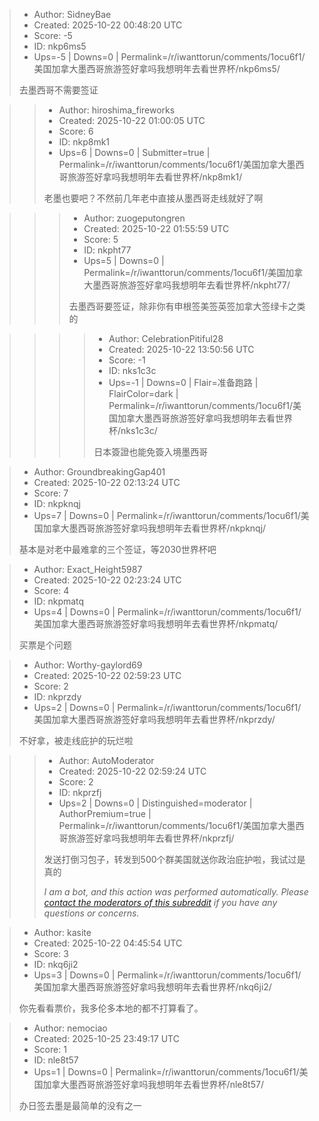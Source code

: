 > - Author: SidneyBae
> - Created: 2025-10-22 00:48:20 UTC
> - Score: -5
> - ID: nkp6ms5
> - Ups=-5 | Downs=0 | Permalink=/r/iwanttorun/comments/1ocu6f1/美国加拿大墨西哥旅游签好拿吗我想明年去看世界杯/nkp6ms5/
>
> 去墨西哥不需要签证

>> - Author: hiroshima_fireworks
>> - Created: 2025-10-22 01:00:05 UTC
>> - Score: 6
>> - ID: nkp8mk1
>> - Ups=6 | Downs=0 | Submitter=true | Permalink=/r/iwanttorun/comments/1ocu6f1/美国加拿大墨西哥旅游签好拿吗我想明年去看世界杯/nkp8mk1/
>>
>> 老墨也要吧？不然前几年老中直接从墨西哥走线就好了啊

>>> - Author: zuogeputongren
>>> - Created: 2025-10-22 01:55:59 UTC
>>> - Score: 5
>>> - ID: nkpht77
>>> - Ups=5 | Downs=0 | Permalink=/r/iwanttorun/comments/1ocu6f1/美国加拿大墨西哥旅游签好拿吗我想明年去看世界杯/nkpht77/
>>>
>>> 去墨西哥要签证，除非你有申根签美签英签加拿大签绿卡之类的

>>>> - Author: CelebrationPitiful28
>>>> - Created: 2025-10-22 13:50:56 UTC
>>>> - Score: -1
>>>> - ID: nks1c3c
>>>> - Ups=-1 | Downs=0 | Flair=准备跑路 | FlairColor=dark | Permalink=/r/iwanttorun/comments/1ocu6f1/美国加拿大墨西哥旅游签好拿吗我想明年去看世界杯/nks1c3c/
>>>>
>>>> 日本簽證也能免簽入境墨西哥

> - Author: GroundbreakingGap401
> - Created: 2025-10-22 02:13:24 UTC
> - Score: 7
> - ID: nkpknqj
> - Ups=7 | Downs=0 | Permalink=/r/iwanttorun/comments/1ocu6f1/美国加拿大墨西哥旅游签好拿吗我想明年去看世界杯/nkpknqj/
>
> 基本是对老中最难拿的三个签证，等2030世界杯吧

> - Author: Exact_Height5987
> - Created: 2025-10-22 02:23:24 UTC
> - Score: 4
> - ID: nkpmatq
> - Ups=4 | Downs=0 | Permalink=/r/iwanttorun/comments/1ocu6f1/美国加拿大墨西哥旅游签好拿吗我想明年去看世界杯/nkpmatq/
>
> 买票是个问题

> - Author: Worthy-gaylord69
> - Created: 2025-10-22 02:59:23 UTC
> - Score: 2
> - ID: nkprzdy
> - Ups=2 | Downs=0 | Permalink=/r/iwanttorun/comments/1ocu6f1/美国加拿大墨西哥旅游签好拿吗我想明年去看世界杯/nkprzdy/
>
> 不好拿，被走线庇护的玩烂啦

>> - Author: AutoModerator
>> - Created: 2025-10-22 02:59:24 UTC
>> - Score: 2
>> - ID: nkprzfj
>> - Ups=2 | Downs=0 | Distinguished=moderator | AuthorPremium=true | Permalink=/r/iwanttorun/comments/1ocu6f1/美国加拿大墨西哥旅游签好拿吗我想明年去看世界杯/nkprzfj/
>>
>> 发送打倒习包子，转发到500个群美国就送你政治庇护啦，我试过是真的
>> 
>> *I am a bot, and this action was performed automatically. Please [contact the moderators of this subreddit](/message/compose/?to=/r/iwanttorun) if you have any questions or concerns.*

> - Author: kasite
> - Created: 2025-10-22 04:45:54 UTC
> - Score: 3
> - ID: nkq6ji2
> - Ups=3 | Downs=0 | Permalink=/r/iwanttorun/comments/1ocu6f1/美国加拿大墨西哥旅游签好拿吗我想明年去看世界杯/nkq6ji2/
>
> 你先看看票价，我多伦多本地的都不打算看了。

> - Author: nemociao
> - Created: 2025-10-25 23:49:17 UTC
> - Score: 1
> - ID: nle8t57
> - Ups=1 | Downs=0 | Permalink=/r/iwanttorun/comments/1ocu6f1/美国加拿大墨西哥旅游签好拿吗我想明年去看世界杯/nle8t57/
>
> 办日签去墨是最简单的没有之一
